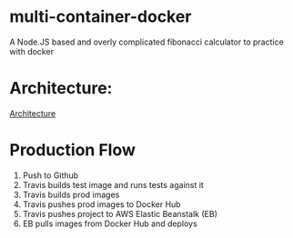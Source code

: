 # multi-container-docker
A Node.JS based and overly complicated fibonacci calculator to practice with docker

# Architecture:

[Architecture](https://s3.us-west-2.amazonaws.com/secure.notion-static.com/c776f41f-dc9b-4837-8f0d-e51620d4b529/Untitled.png?X-Amz-Algorithm=AWS4-HMAC-SHA256&X-Amz-Credential=AKIAT73L2G45O3KS52Y5%2F20200711%2Fus-west-2%2Fs3%2Faws4_request&X-Amz-Date=20200711T214658Z&X-Amz-Expires=86400&X-Amz-Signature=f5e274888cc4298bc3ead3a18b044a0df2eeae5c7b2e1f7e11935c84802525cc&X-Amz-SignedHeaders=host&response-content-disposition=filename%20%3D%22Untitled.png%22)

# Production Flow

1. Push to Github
2. Travis builds test image and runs tests against it
3. Travis builds prod images
4. Travis pushes prod images to Docker Hub
5. Travis pushes project to AWS Elastic Beanstalk (EB)
6. EB pulls images from Docker Hub and deploys